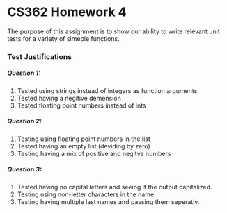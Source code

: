 # CS362 Homework 4
The purpose of this assignment is to show our ability to write relevant unit tests for a variety of simeple functions.
### Test Justifications
##### Question 1:
1. Tested using strings instead of integers as function arguments
2. Tested having a negitive demension
3. Tested floating point numbers instead of ints
##### Question 2:
1. Testing using floating point numbers in the list
2. Tested having an empty list (deviding by zero)
3. Testing having a mix of positive and negitve numbers
##### Question 3:
1. Tested having no capital letters and seeing if the output capitalized.
2. Testing using non-letter characters in the name
3. Testing having multiple last names and passing them seperatly.
